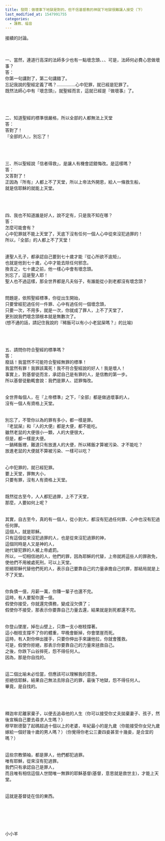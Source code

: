 ```yaml
---
title: 發問：做壞事下地獄是對的，但不信基督教的神就下地獄很難讓人接受（下）
last_modified_at: 1547991755
categories:
  - 護教、福音
---
```


接續的討論。<br><br><!--more--><br><br>一、當然，連道行高深的法師多少也有一點壞念頭、、、可是，法師何必費心思做壞事？<br>答：<br>你第一句講對了，第二句講錯了。<br>忘記我說的聖經定義了嗎？……………心中犯罪，就已經是犯罪了。<br>既然法師心中有『壞念頭』，就聖經而言，這就已經是『做壞事』了。<br> <br> <br><br><br>二、知道聖經的標準很嚴格，所以全部的人都無法上天堂<br>答：<br>答對了！<br>『全部的人』，別忘了！<br> <br><br><br><br>三、所以聖經說「信者得救」，是讓人有機會認錯悔改。是這樣嗎？<br>答：<br>又答對了！<br>正因為『所有』人都上不了天堂，所以上帝法外開恩，給人一條救生船，<br>就是信耶穌的就能上天堂。<br> <br> <br><br><br>四、我也不知道誰是好人，說不定有，只是我不知在哪？<br>答：<br>怎麼可能會有？<br>心中犯罪就不能上天堂了，天底下沒有任何一個人心中從來沒犯過罪的！<br>所以，『全部』的人都上不了天堂！<br> <br><br>連聖人孔子，都承認自己要到七十歲才能『從心所欲不逾矩』，<br>也就是他到七十歲，心中才能去除任何邪念。<br>換言之，七十歲之前，他一樣心中會有壞念頭。<br>別忘了，這是聖人耶！<br>聖人也不過這樣，那全世界都是凡夫俗子，有誰能從小到老都沒有壞念頭？<br> <br><br>問題是，依照聖經標準，你從出生開始，<br>只要曾經犯過任何一件罪、心中有過任何一個壞念頭，<br>只要一次，不用多，就是一次，你就成了罪人，上不了天堂了，<br>更別說我們壞念頭根本就是無數次了。<br>(想不通的話，請記住我說的『稀飯可以有小小老鼠屎嗎？』的比喻)<br> <br> <br><br><br>五、請問你符合聖經的標準嗎？<br>答：<br>廢話！我當然不可能符合聖經無罪的標準！<br>我當然有罪！我罪該萬死！我不符合聖經說的好人！我是壞人！<br>事實上，對基督徒而言，承認自己是有罪的人，是信教的第一步。<br>所以基督徒動輒會說：我們是罪人、認罪悔改。<br> <br> <br>全世界每個人，在『上帝標準』之下，『全部』都是做過壞事的人，<br>沒有一個人有資格上天堂。<br> <br><br>別忘了，不管你以為的罪有多小，都一樣是罪。<br>『老鼠屎』和『人的大便』都是大便，都不能吃。<br>雖然老鼠的大便很小一顆，人的大便很大，<br>但是，都一樣是大便。<br>一鍋稀飯裡，難道只有放進人的大便，所以稀飯才算被污染、才不能吃？<br>放進老鼠的大便就不算被污染、一樣可以吃？<br> <br><br>心中犯罪的，就已經犯罪。<br>要上天堂，罪無大小，<br>只要有罪，沒有人有資格上天堂。<br> <br><br>既然從古至今，人人都犯過罪，上不了天堂，<br>那麼，人要如何上呢？<br> <br><br>其實，自古至今，真的有一個人，從小到大，都沒有犯過任何罪、心中也沒有犯過任何罪。<br>這個人，就是耶穌。<br>只有這個從來沒犯過罪的人，也是從來沒犯過罪的神，<br>這個同時是人又是神的人，<br>祂代替犯罪的人被上帝處罰。<br>所以，一切相信祂的人，他們的罪，因為耶穌的代替，上帝就將這些人的罪赦免，使他們不用被處死刑，可以上天堂。<br>拒絕耶穌代替他們死的人，表示自己要靠自己的力量承擔自己的罪，那結局就是上不了天堂。<br><br><br>你負債一億，月薪一萬，你賺一輩子也還不完。<br>這時，有人要幫你還一億。<br>假使你接受，你就還完債務，變成沒欠債了；<br>假使你不接受，那表示你要靠自己力量去還，結果就是到死都還不完。<br><br><br>你登山墜崖，掉在山壁上，只靠一支小樹枝撐著。<br>這小樹枝支撐不了你的體重，早晚會斷掉，你會墜崖而死。<br>這時，有人對你伸出援手，只要你伸出手來讓他拉，你就會獲救。<br>可是，假使你拒絕，那表示你要靠自己的力量來拯救自己。<br>之後，你跌下山谷摔死，怨不得任何人。<br>因為，那是你自找的。<br><br><br>這二個比喻未必恰當，但應該可以理解我的意思。<br>拒絕信耶穌，結果自己無法去除自己的罪，最後下地獄，怨不得任何人。<br>畢竟，是自找的。<br><br> <br><br><br>釋迦牟尼離家棄子，以便去追尋他的人生（你可以接受你丈夫拋棄妻子、孩子，然後宣稱自己要去尋求人生嗎？）<br>穆罕默德娶了起碼超過十個以上的老婆，年紀最小的是九歲（你能接受你女兒九歲嫁給一個好幾十歲的男人嗎？）（你覺得你老公三妻四妾甚至十幾妾，是合宜的嗎？）<br> <br><br>這些宗教領袖，都是罪人，他們都犯過罪。<br>唯有耶穌，從來沒有犯過罪。<br>我們只有承認自己是罪人，<br>而且唯有相信這個人世間唯一無罪的耶穌基督(基督，意思就是救世主)，才能上天堂。<br> <br><br>這就是基督徒在信的東西。<br> <br> <br> <br><br><br><br>小小羊<br><br><br><br><br><br><br><br><br>
